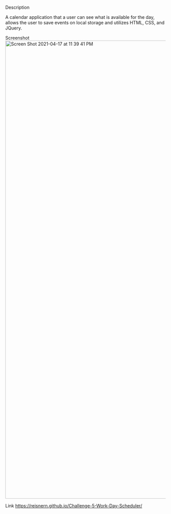 Description

A calendar application that a user can see what is available for the day, allows the user to save events on local storage and utilizes HTML, CSS, and JQuery.

Screenshot
<img width="1440" alt="Screen Shot 2021-04-17 at 11 39 41 PM" src="https://user-images.githubusercontent.com/77903140/115135574-ce6d0100-9fd6-11eb-9983-80f05bb15526.png">

Link
https://reisnern.github.io/Challenge-5-Work-Day-Scheduler/
